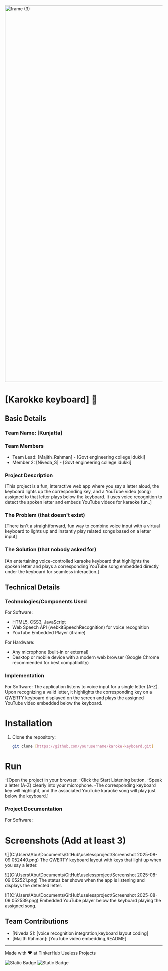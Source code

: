 <img width="3188" height="1202" alt="frame (3)" src="https://github.com/user-attachments/assets/517ad8e9-ad22-457d-9538-a9e62d137cd7" />


# [Karokke keyboard] 🎯


## Basic Details
### Team Name: [Kunjatta]


### Team Members
- Team Lead: [Majith_Rahman] - [Govt engineering college idukki]
- Member 2: [Niveda_S] - [Govt engineering college idukki]

### Project Description
[This project is a fun, interactive web app where you say a letter aloud, the keyboard lights up the corresponding key, and a YouTube video (song) assigned to that letter plays below the keyboard. It uses voice recognition to detect the spoken letter and embeds YouTube videos for karaoke fun..]

### The Problem (that doesn't exist)
[There isn't a straightforward, fun way to combine voice input with a virtual keyboard to lights up and instantly play related songs based on a letter input]

### The Solution (that nobody asked for)
[An entertaining voice-controlled karaoke keyboard that highlights the spoken letter and plays a corresponding YouTube song embedded directly under the keyboard for seamless interaction.]

## Technical Details
### Technologies/Components Used
For Software:  
- HTML5, CSS3, JavaScript  
- Web Speech API (webkitSpeechRecognition) for voice recognition  
- YouTube Embedded Player (iframe)  

For Hardware:
- Any microphone (built-in or external)  
- Desktop or mobile device with a modern web browser (Google Chrome recommended for best compatibility)  

### Implementation
For Software:
The application listens to voice input for a single letter (A-Z). Upon recognizing a valid letter, it highlights the corresponding key on a QWERTY keyboard displayed on the screen and plays the assigned YouTube video embedded below the keyboard.
# Installation
1. Clone the repository:  
   ```bash
   git clone [https://github.com/yourusername/karoke-keyboard.git]


# Run
-[Open the project in your browser.
-Click the Start Listening button.
-Speak a letter (A-Z) clearly into your microphone.
-The corresponding keyboard key will highlight, and the associated YouTube karaoke song will play just below the keyboard.]

### Project Documentation
For Software:

# Screenshots (Add at least 3)
![](C:\Users\Abu\Documents\GitHub\uselessproject\Screenshot 2025-08-09 052440.png)
The QWERTY keyboard layout with keys that light up when you say a letter.

![](C:\Users\Abu\Documents\GitHub\uselessproject\Screenshot 2025-08-09 052521.png)
The status bar shows when the app is listening and displays the detected letter.

![](C:\Users\Abu\Documents\GitHub\uselessproject\Screenshot 2025-08-09 052539.png)
Embedded YouTube player below the keyboard playing the assigned song.

## Team Contributions
- [Niveda S]: [voice recognition integration,keyboard layout coding]
- [Majith Rahman]: [YouTube video embedding,README]

---
Made with ❤ at TinkerHub Useless Projects 

![Static Badge](https://img.shields.io/badge/TinkerHub-24?color=%23000000&link=https%3A%2F%2Fwww.tinkerhub.org%2F)
![Static Badge](https://img.shields.io/badge/UselessProjects--25-25?link=https%3A%2F%2Fwww.tinkerhub.org%2Fevents%2FQ2Q1TQKX6Q%2FUseless%2520Projects)